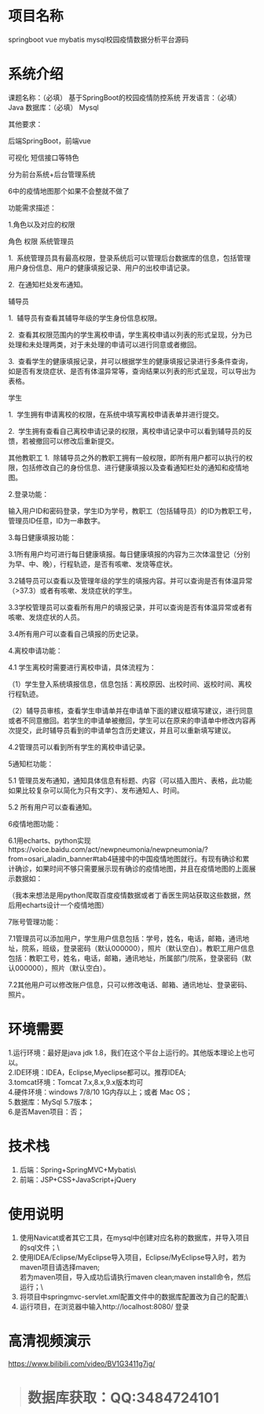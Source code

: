 # 项目名称

springboot vue mybatis mysql校园疫情数据分析平台源码

# 系统介绍
课题名称：（必填）	基于SpringBoot的校园疫情防控系统
开发语言：（必填）	Java	数据库：（必填）	Mysql	
	

其他要求：	

后端SpringBoot，前端vue

可视化 短信接口等特色

分为前台系统+后台管理系统

6中的疫情地图那个如果不会整就不做了




功能需求描述：

1.角色以及对应的权限

角色	权限
系统管理员	

1.  系统管理员具有最高权限，登录系统后可以管理后台数据库的信息，包括管理用户身份信息、用户的健康填报记录、用户的出校申请记录。

2.  在通知栏处发布通知。


辅导员	

1.  辅导员有查看其辅导年级的学生身份信息权限。

2.  查看其权限范围内的学生离校申请，学生离校申请以列表的形式呈现，分为已处理和未处理两类，对于未处理的申请可以进行同意或者撤回。

3.  查看学生的健康填报记录，并可以根据学生的健康填报记录进行多条件查询，如是否有发烧症状、是否有体温异常等，查询结果以列表的形式呈现，可以导出为表格。


学生	

1.  学生拥有申请离校的权限，在系统中填写离校申请表单并进行提交。

2.  学生拥有查看自己离校申请记录的权限，离校申请记录中可以看到辅导员的反馈，若被撤回可以修改后重新提交。


其他教职工	1.  除辅导员之外的教职工拥有一般权限，即所有用户都可以执行的权限，包括修改自己的身份信息、进行健康填报以及查看通知栏处的通知和疫情地图。

2.登录功能：

输入用户ID和密码登录，学生ID为学号，教职工（包括辅导员）的ID为教职工号，管理员ID任意，ID为一串数字。

3.每日健康填报功能：

3.1所有用户均可进行每日健康填报。每日健康填报的内容为三次体温登记（分别为早、中、晚），行程轨迹，是否有咳嗽、发烧等症状。

3.2辅导员可以查看以及管理年级的学生的填报内容。并可以查询是否有体温异常（>37.3）或者有咳嗽、发烧症状的学生。

3.3学校管理员可以查看所有用户的填报记录，并可以查询是否有体温异常或者有咳嗽、发烧症状的人员。

3.4所有用户可以查看自己填报的历史记录。

4.离校申请功能：

4.1 学生离校时需要进行离校申请，具体流程为：

（1）学生登入系统填报信息，信息包括：离校原因、出校时间、返校时间、离校行程轨迹。

（2）辅导员审核，查看学生申请单并在申请单下面的建议框填写建议，进行同意或者不同意撤回。若学生的申请单被撤回，学生可以在原来的申请单中修改内容再次提交，此时辅导员看到的申请单包含历史建议，并且可以重新填写建议。

4.2管理员可以看到所有学生的离校申请记录。

5通知栏功能：

5.1 管理员发布通知，通知具体信息有标题、内容（可以插入图片、表格，此功能如果比较复杂可以简化为只有文字）、发布通知人、时间。

5.2 所有用户可以查看通知。

6疫情地图功能：

6.1用echarts、python实现https://voice.baidu.com/act/newpneumonia/newpneumonia/?from=osari_aladin_banner#tab4链接中的中国疫情地图就行。有现有确诊和累计确诊，如果时间不够只需要展示现有确诊的疫情地图，并且在疫情地图的上面展示数据如：

（我本来想法是用python爬取百度疫情数据或者丁香医生网站获取这些数据，然后用echarts设计一个疫情地图）

7账号管理功能：

7.1管理员可以添加用户，学生用户信息包括：学号，姓名，电话，邮箱，通讯地址，院系，班级，登录密码（默认000000），照片（默认空白）。教职工用户信息包括：教职工号，姓名，电话，邮箱，通讯地址，所属部门/院系，登录密码（默认000000），照片（默认空白）。

7.2其他用户可以修改账户信息，只可以修改电话、邮箱、通讯地址、登录密码、照片。

# 环境需要

1.运行环境：最好是java jdk 1.8，我们在这个平台上运行的。其他版本理论上也可以。\
2.IDE环境：IDEA，Eclipse,Myeclipse都可以。推荐IDEA;\
3.tomcat环境：Tomcat 7.x,8.x,9.x版本均可\
4.硬件环境：windows 7/8/10 1G内存以上；或者 Mac OS； \
5.数据库：MySql 5.7版本；\
6.是否Maven项目：否；

# 技术栈

1. 后端：Spring+SpringMVC+Mybatis\
2. 前端：JSP+CSS+JavaScript+jQuery

# 使用说明

1. 使用Navicat或者其它工具，在mysql中创建对应名称的数据库，并导入项目的sql文件；\
2. 使用IDEA/Eclipse/MyEclipse导入项目，Eclipse/MyEclipse导入时，若为maven项目请选择maven;\
若为maven项目，导入成功后请执行maven clean;maven install命令，然后运行；\
3. 将项目中springmvc-servlet.xml配置文件中的数据库配置改为自己的配置;\
4. 运行项目，在浏览器中输入http://localhost:8080/ 登录

# 高清视频演示

https://www.bilibili.com/video/BV1G3411g7ig/

> # **数据库获取：QQ:3484724101**

​